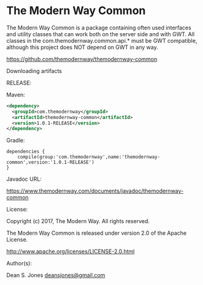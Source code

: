 The Modern Way Common
======

The Modern Way Common is a package containing often used interfaces and utility classes that can work both on the server side and with GWT. All classes in the com.themodernway.common.api.* must be GWT compatible, although this project does NOT depend on GWT in any way.

https://github.com/themodernway/themodernway-common

Downloading artifacts

RELEASE:

Maven:
```xml
<dependency>
  <groupId>com.themodernway</groupId>
  <artifactId>themodernway-common</artifactId>
  <version>1.0.1-RELEASE</version>
</dependency>
```
Gradle:
```
dependencies {
    compile(group:'com.themodernway',name:'themodernway-common',version:'1.0.1-RELEASE')
}
```
Javadoc URL:

https://www.themodernway.com/documents/javadoc/themodernway-common

License:

Copyright (c) 2017, The Modern Way. All rights reserved.

The Modern Way Common is released under version 2.0 of the Apache License.

http://www.apache.org/licenses/LICENSE-2.0.html

Author(s):

Dean S. Jones
deansjones@gmail.com

